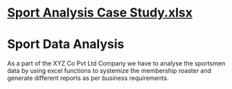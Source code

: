 # [Sport Analysis Case Study.xlsx](https://github.com/devanshi-gupta-23/Advanced-Excel/files/7713660/Sport.Analysis.Case.Study.xlsx)
# Sport Data Analysis 
As a part of the XYZ Co Pvt Ltd Company we have to analyse the sportsmen data by using excel functions to systemize the membership roaster and generate different reports as per business requirements. 


